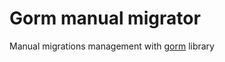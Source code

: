 # Gorm manual migrator
Manual migrations management with [gorm](https://github.com/go-gorm/gorm) library
